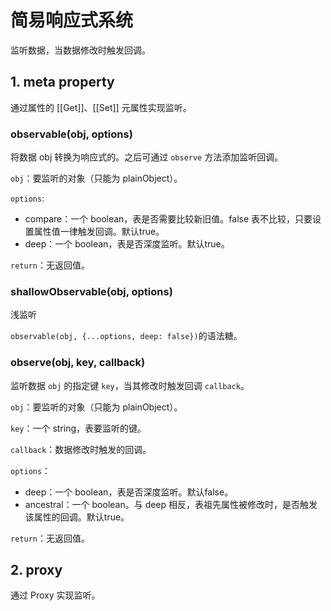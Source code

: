 # 简易响应式系统

监听数据，当数据修改时触发回调。

## 1. meta property

通过属性的 [[Get]]、[[Set]] 元属性实现监听。

### observable(obj, options)

将数据 obj 转换为响应式的。之后可通过 ```observe``` 方法添加监听回调。

```obj```：要监听的对象（只能为 plainObject）。

```options```:

* compare：一个 boolean，表是否需要比较新旧值。false 表不比较，只要设置属性值一律触发回调。默认true。
* deep：一个 boolean，表是否深度监听。默认true。

```return```：无返回值。

### shallowObservable(obj, options)

浅监听

```observable(obj, {...options, deep: false})```的语法糖。

### observe(obj, key, callback)

监听数据 ```obj``` 的指定键 ```key```，当其修改时触发回调 ```callback```。

```obj```：要监听的对象（只能为 plainObject）。

```key```：一个 string，表要监听的键。

```callback```：数据修改时触发的回调。

```options```：
* deep：一个 boolean，表是否深度监听。默认false。
* ancestral：一个 boolean。与 deep 相反，表祖先属性被修改时，是否触发该属性的回调。默认true。

```return```：无返回值。

## 2. proxy

通过 Proxy 实现监听。

